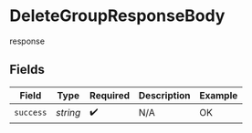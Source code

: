 # DeleteGroupResponseBody

response


## Fields

| Field              | Type               | Required           | Description        | Example            |
| ------------------ | ------------------ | ------------------ | ------------------ | ------------------ |
| `success`          | *string*           | :heavy_check_mark: | N/A                | OK                 |